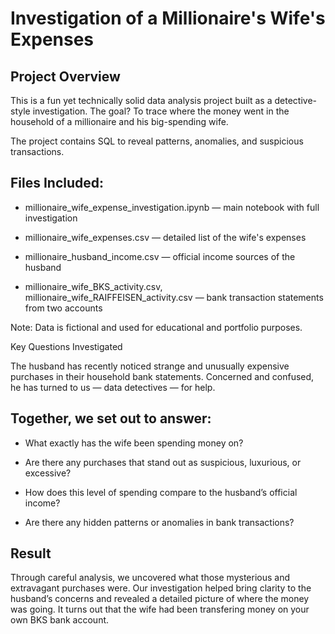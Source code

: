 # Investigation of a Millionaire's Wife's Expenses

## Project Overview

This is a fun yet technically solid data analysis project built as a detective-style investigation. The goal? To trace where the money went in the household of a millionaire and his big-spending wife.

The project contains SQL to reveal patterns, anomalies, and suspicious transactions.

## Files Included:
- millionaire_wife_expense_investigation.ipynb — main notebook with full investigation

- millionaire_wife_expenses.csv — detailed list of the wife's expenses

- millionaire_husband_income.csv — official income sources of the husband

- millionaire_wife_BKS_activity.csv, millionaire_wife_RAIFFEISEN_activity.csv — bank transaction statements from two accounts

Note: Data is fictional and used for educational and portfolio purposes.

Key Questions Investigated

The husband has recently noticed strange and unusually expensive purchases in their household bank statements. Concerned and confused, he has turned to us — data detectives — for help.

## Together, we set out to answer:

- What exactly has the wife been spending money on?

- Are there any purchases that stand out as suspicious, luxurious, or excessive?

- How does this level of spending compare to the husband’s official income?

- Are there any hidden patterns or anomalies in bank transactions?

## Result
Through careful analysis, we uncovered what those mysterious and extravagant purchases were.
Our investigation helped bring clarity to the husband’s concerns and revealed a detailed picture of where the money was going.
It turns out that the wife had been transfering money on your own BKS bank account.


